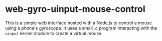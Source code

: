 # web-gyro-uinput-mouse-control
 
This is a simple web interface hosted with a Node.js to control a mouse using a phone's gyroscope. It uses a small .c program interacting with the `uinput` kernel module to create a virtual mouse.